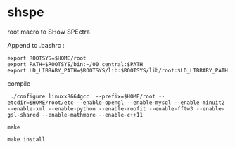 shspe
=====

root macro to SHow SPEctra


Append to   .bashrc :
```
export ROOTSYS=$HOME/root
export PATH=$ROOTSYS/bin:~/00_central:$PATH
export LD_LIBRARY_PATH=$ROOTSYS/lib:$ROOTSYS/lib/root:$LD_LIBRARY_PATH
```

compile
```
 ./configure linuxx8664gcc  --prefix=$HOME/root --etcdir=$HOME/root/etc --enable-opengl --enable-mysql --enable-minuit2 --enable-xml --enable-python --enable-roofit --enable-fftw3 --enable-gsl-shared --enable-mathmore --enable-c++11 

make

make install
```
